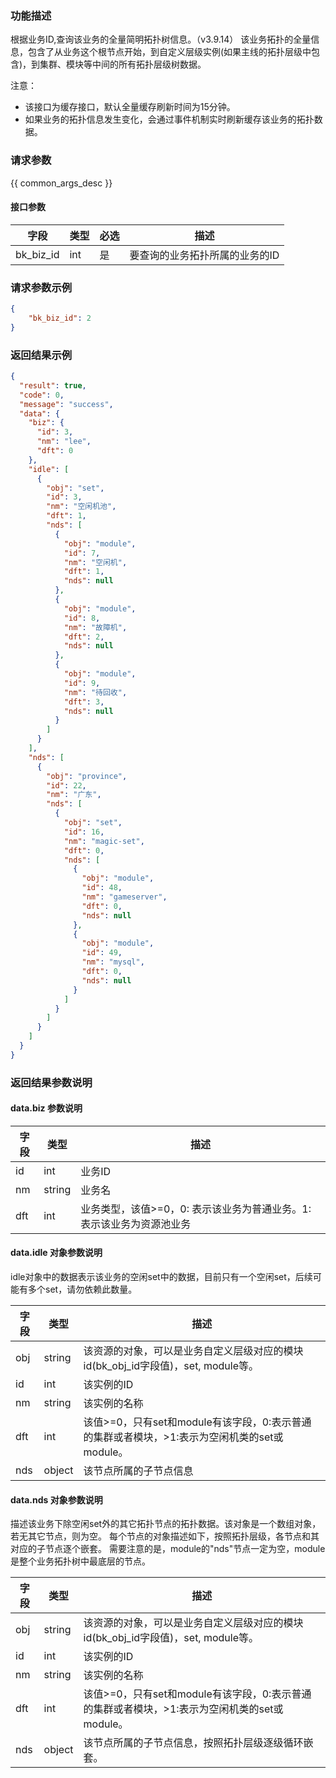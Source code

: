 ### 功能描述

根据业务ID,查询该业务的全量简明拓扑树信息。（v3.9.14）
该业务拓扑的全量信息，包含了从业务这个根节点开始，到自定义层级实例(如果主线的拓扑层级中包含)，到集群、模块等中间的所有拓扑层级树数据。

注意： 
- 该接口为缓存接口，默认全量缓存刷新时间为15分钟。
- 如果业务的拓扑信息发生变化，会通过事件机制实时刷新缓存该业务的拓扑数据。

### 请求参数

{{ common_args_desc }}

#### 接口参数

| 字段                 |  类型      | 必选   |  描述                                                    |
|----------------------|------------|--------|--------------------------------------------------|
| bk_biz_id              | int     | 是     | 要查询的业务拓扑所属的业务的ID          |


### 请求参数示例

```json
{
    "bk_biz_id": 2
}
```

### 返回结果示例

```json
{
  "result": true,
  "code": 0,
  "message": "success",
  "data": {
    "biz": {
      "id": 3,
      "nm": "lee",
      "dft": 0
    },
    "idle": [
      {
        "obj": "set",
        "id": 3,
        "nm": "空闲机池",
        "dft": 1,
        "nds": [
          {
            "obj": "module",
            "id": 7,
            "nm": "空闲机",
            "dft": 1,
            "nds": null
          },
          {
            "obj": "module",
            "id": 8,
            "nm": "故障机",
            "dft": 2,
            "nds": null
          },
          {
            "obj": "module",
            "id": 9,
            "nm": "待回收",
            "dft": 3,
            "nds": null
          }
        ]
      }
    ],
    "nds": [
      {
        "obj": "province",
        "id": 22,
        "nm": "广东",
        "nds": [
          {
            "obj": "set",
            "id": 16,
            "nm": "magic-set",
            "dft": 0,
            "nds": [
              {
                "obj": "module",
                "id": 48,
                "nm": "gameserver",
                "dft": 0,
                "nds": null
              },
              {
                "obj": "module",
                "id": 49,
                "nm": "mysql",
                "dft": 0,
                "nds": null
              }
            ]
          }
        ]
      }
    ]
  }
}
```

### 返回结果参数说明

#### data.biz 参数说明

| 字段         | 类型         | 描述     |
| ------------ | ------------ | -------- |
| id    | int          | 业务ID   |
| nm  | string       | 业务名   |
| dft | int | 业务类型，该值>=0，0: 表示该业务为普通业务。1: 表示该业务为资源池业务 |

#### data.idle 对象参数说明
idle对象中的数据表示该业务的空闲set中的数据，目前只有一个空闲set，后续可能有多个set，请勿依赖此数量。

| 字段         | 类型         | 描述     |
| ------------ | ------------ | -------- |
| obj    | string| 该资源的对象，可以是业务自定义层级对应的模块id(bk_obj_id字段值)，set, module等。
| id    | int          | 该实例的ID   |
| nm  | string       | 该实例的名称  |
| dft  | int       | 该值>=0，只有set和module有该字段，0:表示普通的集群或者模块，>1:表示为空闲机类的set或module。  |
| nds  | object       | 该节点所属的子节点信息 |

#### data.nds 对象参数说明 
描述该业务下除空闲set外的其它拓扑节点的拓扑数据。该对象是一个数组对象，若无其它节点，则为空。
每个节点的对象描述如下，按照拓扑层级，各节点和其对应的子节点逐个嵌套。
需要注意的是，module的"nds"节点一定为空，module是整个业务拓扑树中最底层的节点。

| 字段         | 类型         | 描述     |
| ------------ | ------------ | -------- |
| obj    | string| 该资源的对象，可以是业务自定义层级对应的模块id(bk_obj_id字段值)，set, module等。
| id    | int          | 该实例的ID   |
| nm  | string       | 该实例的名称  |
| dft  | int       | 该值>=0，只有set和module有该字段，0:表示普通的集群或者模块，>1:表示为空闲机类的set或module。  |
| nds  | object       | 该节点所属的子节点信息，按照拓扑层级逐级循环嵌套。 |

